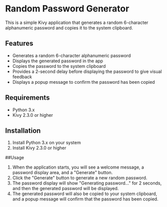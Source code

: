 # Random Password Generator

This is a simple Kivy application that generates a random 6-character alphanumeric password and copies it to the system clipboard.

## Features

- Generates a random 6-character alphanumeric password
- Displays the generated password in the app
- Copies the password to the system clipboard
- Provides a 2-second delay before displaying the password to give visual feedback
- Displays a popup message to confirm the password has been copied

## Requirements

- Python 3.x
- Kivy 2.3.0 or higher

## Installation

1. Install Python 3.x on your system
2. Install Kivy 2.3.0 or higher

##Usage

1. When the application starts, you will see a welcome message, a password display area, and a "Generate" button.
2. Click the "Generate" button to generate a new random password.
3. The password display will show "Generating password..." for 2 seconds, and then the generated password will be displayed.
4. The generated password will also be copied to your system clipboard, and a popup message will confirm that the password has been copied.

